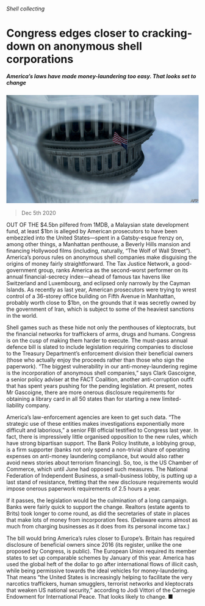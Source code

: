 ###### Shell collecting

# Congress edges closer to cracking-down on anonymous shell corporations 

##### America’s laws have made money-laundering too easy. That looks set to change 

![image](images/20201205_USP502.jpg) 

> Dec 5th 2020 


OUT OF THE $4.5bn pilfered from 1MDB, a Malaysian state development fund, at least $1bn is alleged by American prosecutors to have been embezzled into the United States—spent in a Gatsby-esque frenzy on, among other things, a Manhattan penthouse, a Beverly Hills mansion and financing Hollywood films (including, naturally, “The Wolf of Wall Street”). America’s porous rules on anonymous shell companies make disguising the origins of money fairly straightforward. The Tax Justice Network, a good-government group, ranks America as the second-worst performer on its annual financial-secrecy index—ahead of famous tax havens like Switzerland and Luxembourg, and eclipsed only narrowly by the Cayman Islands. As recently as last year, American prosecutors were trying to wrest control of a 36-storey office building on Fifth Avenue in Manhattan, probably worth close to $1bn, on the grounds that it was secretly owned by the government of Iran, which is subject to some of the heaviest sanctions in the world.


Shell games such as these hide not only the penthouses of kleptocrats, but the financial networks for traffickers of arms, drugs and humans. Congress is on the cusp of making them harder to execute. The must-pass annual defence bill is slated to include legislation requiring companies to disclose to the Treasury Department’s enforcement division their beneficial owners (those who actually enjoy the proceeds rather than those who sign the paperwork). “The biggest vulnerability in our anti-money-laundering regime is the incorporation of anonymous shell companies,” says Clark Gascoigne, a senior policy adviser at the FACT Coalition, another anti-corruption outfit that has spent years pushing for the pending legislation. At present, notes Mr Gascoigne, there are more onerous disclosure requirements for obtaining a library card in all 50 states than for starting a new limited-liability company.



America’s law-enforcement agencies are keen to get such data. “The strategic use of these entities makes investigations exponentially more difficult and laborious,” a senior FBI official testified to Congress last year. In fact, there is impressively little organised opposition to the new rules, which have strong bipartisan support. The Bank Policy Institute, a lobbying group, is a firm supporter (banks not only spend a non-trivial share of operating expenses on anti-money laundering compliance, but would also rather avoid news stories about terrorism financing). So, too, is the US Chamber of Commerce, which until June had opposed such measures. The National Federation of Independent Business, a small-business lobby, is putting up a last stand of resistance, fretting that the new disclosure requirements would impose onerous paperwork requirements of 2.5 hours a year.


If it passes, the legislation would be the culmination of a long campaign. Banks were fairly quick to support the change. Realtors (estate agents to Brits) took longer to come round, as did the secretaries of state in places that make lots of money from incorporation fees. (Delaware earns almost as much from charging businesses as it does from its personal income tax.)


The bill would bring America’s rules closer to Europe’s. Britain has required disclosure of beneficial owners since 2016 (its register, unlike the one proposed by Congress, is public). The European Union required its member states to set up comparable schemes by January of this year. America has used the global heft of the dollar to go after international flows of illicit cash, while being permissive towards the ideal vehicles for money-laundering. That means “the United States is increasingly helping to facilitate the very narcotics traffickers, human smugglers, terrorist networks and kleptocrats that weaken US national security,” according to Jodi Vittori of the Carnegie Endowment for International Peace. That looks likely to change. ■


